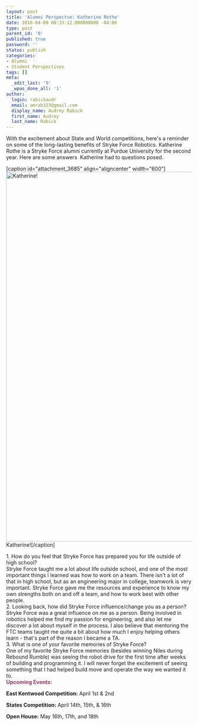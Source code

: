 ```yaml
---
layout: post
title: 'Alumni Perspectve: Katherine Rothe'
date: 2016-04-09 00:33:12.000000000 -04:00
type: post
parent_id: '0'
published: true
password: ''
status: publish
categories:
- Alumni
- Student Perspectives
tags: []
meta:
  _edit_last: '9'
  _wpas_done_all: '1'
author:
  login: rabickaudr
  email: amrab323@gmail.com
  display_name: Audrey Rabick
  first_name: Audrey
  last_name: Rabick
---
```

<div>With the excitement about State and World competitions, here's a reminder on some of the long-lasting benefits of Stryke Force Robotics. Katherine Rothe is a Stryke Force alumni currently at Purdue University for the second year. Here are some answers  Katherine had to questions posed.</div>
<div></div>
<div>
<p>[caption id="attachment_3685" align="aligncenter" width="600"]<a href="http://strykeforce.org/wp-content/uploads/2016/04/20160408_162224.jpg" rel="attachment wp-att-3685"><img class=" wp-image-3685" src="{{ site.baseurl }}/assets/images/20160408_162224.jpg" alt="Katherine!" width="600" height="1000" /></a> Katherine![/caption]</p>
</div>
<div></div>
<div>1. How do you feel that Stryke Force has prepared you for life outside of high school?</div>
<div>Stryke Force taught me a lot about life outside school, and one of the most important things I learned was how to work on a team. There isn't a lot of that in high school, but as an engineering major in college, teamwork is very important. Stryke Force gave me the resources and experience to know my own strengths both on and off a team, and how to work best with other people.</div>
<div></div>
<div>2. Looking back, how did Stryke Force influence/change you as a person?</div>
<div>Stryke Force was a great influence on me as a person. Being involved in robotics helped me find my passion for engineering, and also let me discover a lot about myself in the process. I also believe that mentoring the FTC teams taught me quite a bit about how much I enjoy helping others learn - that's part of the reason I became a TA.</div>
<div></div>
<div>3. What is one of your favorite memories of Stryke Force?</div>
<div>One of my favorite Stryke Force memories (besides winning Niles during Rebound Rumble) was seeing the robot drive for the first time after weeks of building and programming it. I will never forget the excitement of seeing something that I had helped build move and operate the way we wanted it to.</div>
<div></div>
<div><span style="color: #993366;"><strong>Upcoming Events:</strong></span></div>
<div>
<p><strong>East Kentwood Competition:</strong> April 1st &amp; 2nd</p>
<p><strong>States Competition:</strong> April 14th, 15th, &amp; 16th</p>
<p><strong>Open House:</strong> May 16th, 17th, and 18th</p>
<p>&nbsp;</p>
</div>
<div></div>
